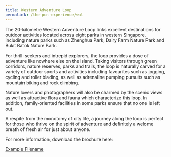 ```yaml
---
title: Western Adventure Loop
permalink: /the-pcn-experience/wal
---
```




The 20-kilometre Western Adventure Loop links excellent destinations for outdoor activities located across eight parks in western Singapore, including nature parks such as Zhenghua Park, Dairy Farm Nature Park and Bukit Batok Nature Park.

For thrill-seekers and intrepid explorers, the loop provides a dose of adventure like nowhere else on the island. Taking visitors through green corridors, nature reserves, parks and trails, the loop is naturally carved for a variety of outdoor sports and activities including favourites such as jogging, cycling and roller blading, as well as adrenaline pumping pursuits such as mountain biking and rock climbing.

Nature lovers and photographers will also be charmed by the scenic views as well as attractive flora and fauna which characterize this loop. In addition, family-oriented facilities in some parks ensure that no one is left out.

A respite from the monotomy of city life, a journey along the loop is perfect for those who thrive on the spirit of adventure and definitely a welome breath of fresh air for just about anyone.

For more information, download the brochure here:

[Example Filename](/files/PCN%20WAL%20Brochure.pdf)